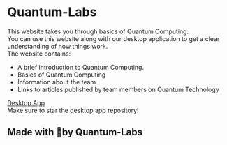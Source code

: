 # Quantum-Labs
This website takes you through basics of Quantum Computing.</br>
You can use this website along with our desktop application to get a clear understanding of how things work. </br>
The website contains: </br>
- A brief introduction to Quantum Computing.
- Basics of Quantum Computing
- Information about the team 
- Links to articles published by team members on Quantum Technology  </br>


[Desktop App](https://github.com/Dynamic-Vector/Qubit-Visualizer) </br>
Make sure to star the desktop app repository!

## Made with 💓by Quantum-Labs
